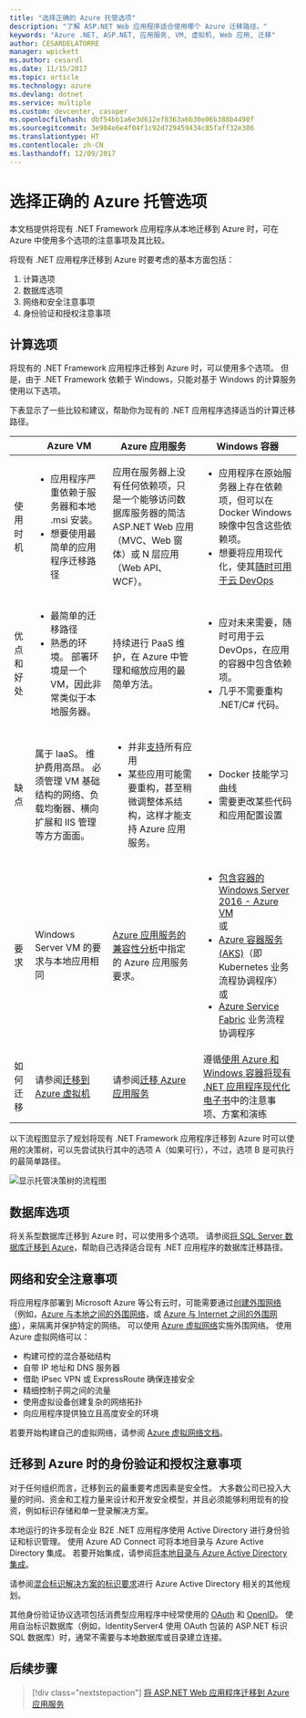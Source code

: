```yaml
---
title: "选择正确的 Azure 托管选项"
description: "了解 ASP.NET Web 应用程序适合使用哪个 Azure 迁移路径。"
keywords: "Azure .NET, ASP.NET, 应用服务, VM, 虚拟机, Web 应用, 迁移"
author: CESARDELATORRE
manager: wpickett
ms.author: cesardl
ms.date: 11/15/2017
ms.topic: article
ms.technology: azure
ms.devlang: dotnet
ms.service: multiple
ms.custom: devcenter, casoper
ms.openlocfilehash: dbf54bb1a6e3d612ef8363a6b30e06b388b4490f
ms.sourcegitcommit: 3e904e6e4f04f1c92d729459434c85faff32e386
ms.translationtype: HT
ms.contentlocale: zh-CN
ms.lasthandoff: 12/09/2017
---
```

# <a name="choose-the-right-azure-hosting-option"></a>选择正确的 Azure 托管选项

本文档提供将现有 .NET Framework 应用程序从本地迁移到 Azure 时，可在 Azure 中使用多个选项的注意事项及其比较。

将现有 .NET 应用程序迁移到 Azure 时要考虑的基本方面包括：

1.  计算选项
2.  数据库选项
3.  网络和安全注意事项
4.  身份验证和授权注意事项

## <a name="compute-choices"></a>计算选项

将现有的 .NET Framework 应用程序迁移到 Azure 时，可以使用多个选项。  但是，由于 .NET Framework 依赖于 Windows，只能对基于 Windows 的计算服务使用以下选项。

下表显示了一些比较和建议，帮助你为现有的 .NET 应用程序选择适当的计算迁移路径。

|                 | Azure VM | Azure 应用服务 | Windows 容器 |
|-----------------|-----------|-------------------|--------------------|
|使用时机      |<ul><li>应用程序严重依赖于服务器和本地 .msi 安装。</li><li>想要使用最简单的应用程序迁移路径</li></ul>|应用在服务器上没有任何依赖项，只是一个能够访问数据库服务器的简洁 ASP.NET Web 应用（MVC、Web 窗体）或 N 层应用（Web API、WCF）。 |<ul><li>应用程序在原始服务器上存在依赖项，但可以在 Docker Windows 映像中包含这些依赖项。</li><li>想要将应用现代化，使其[随时可用于云 DevOps](https://docs.microsoft.com/dotnet/standard/modernize-with-azure-and-containers/lift-and-shift-existing-apps-devops/reasons-to-lift-and-shift-existing-net-apps-to-cloud-devops-ready-applications)</li></ul>|
|优点和好处  |<ul><li>最简单的迁移路径</li><li>熟悉的环境。 部署环境是一个 VM，因此非常类似于本地服务器。</li></ul> |持续进行 PaaS 维护，在 Azure 中管理和缩放应用的最简单方法。 |<ul><li>应对未来需要，随时可用于云 DevOps，在应用的容器中包含依赖项。</li><li>几乎不需要重构 .NET/C# 代码。</li></ul> |
|缺点             |属于 IaaS。 维护费用高昂。 必须管理 VM 基础结构的网络、负载均衡器、横向扩展和 IIS 管理等方方面面。 |<ul><li>并非[支持](http://www.migratetoazure.net/ReadinessAssessment)所有应用</li><li>某些应用可能需要重构，甚至稍微调整体系结构，这样才能支持 Azure 应用服务。</li></ul> |<ul><li>Docker 技能学习曲线</li><li>需要更改某些代码和应用配置设置</li></ul>|
|要求 |Windows Server VM 的要求与本地应用相同 | [Azure 应用服务的兼容性分析](https://www.migratetoazure.net/Resources)中指定的 Azure 应用服务要求。 |<ul><li>[包含容器的 Windows Server 2016 - Azure VM](https://azuremarketplace.microsoft.com/marketplace/apps/Microsoft.WindowsServer?tab=Overview)<br />或</li><li>[Azure 容器服务 (AKS)](https://azure.microsoft.com/services/container-service/)（即 Kubernetes 业务流程协调程序）<br />或<li>[Azure Service Fabric](https://azure.microsoft.com/services/service-fabric/) 业务流程协调程序</li></ul> |
|如何迁移 |请参阅[迁移到 Azure 虚拟机](https://go.microsoft.com/fwlink/?linkid=862531) | 请参阅[迁移 Azure 应用服务](https://go.microsoft.com/fwlink/?linkid=862532) | 遵循[使用 Azure 和 Windows 容器将现有 .NET 应用程序现代化电子书](https://aka.ms/liftandshiftwithcontainersebook)中的注意事项、方案和演练 |

 以下流程图显示了规划将现有 .NET Framework 应用程序迁移到 Azure 时可以使用的决策树，可以先尝试执行其中的选项 A（如果可行），不过，选项 B 是可执行的最简单路径。

![显示托管决策树的流程图](media/dotnet-howto-choose-migration/decision-tree.png)

## <a name="database-choices"></a>数据库选项

将关系型数据库迁移到 Azure 时，可以使用多个选项。 请参阅[将 SQL Server 数据库迁移到 Azure](https://go.microsoft.com/fwlink/?linkid=862533)，帮助自己选择适合现有 .NET 应用程序的数据库迁移路径。

## <a name="networking-and-security-considerations"></a>网络和安全注意事项

将应用程序部署到 Microsoft Azure 等公有云时，可能需要通过[创建外围网络](https://docs.microsoft.com/azure/architecture/reference-architectures/dmz/)（例如，[Azure 与本地之间的外围网络](https://docs.microsoft.com/azure/architecture/reference-architectures/dmz/secure-vnet-hybrid)，或 [Azure 与 Internet 之间的外围网络](https://docs.microsoft.com/azure/architecture/reference-architectures/dmz/secure-vnet-dmz)），来隔离并保护特定的网络。 可以使用 [Azure 虚拟网络](https://docs.microsoft.com/azure/virtual-network/virtual-networks-overview)实施外围网络。
使用 Azure 虚拟网络可以：

- 构建可控的混合基础结构
- 自带 IP 地址和 DNS 服务器
- 借助 IPsec VPN 或 ExpressRoute 确保连接安全
- 精细控制子网之间的流量
- 使用虚拟设备创建复杂的网络拓扑
- 向应用程序提供独立且高度安全的环境
 
若要开始构建自己的虚拟网络，请参阅 [Azure 虚拟网络文档](https://docs.microsoft.com/azure/virtual-network/)。

## <a name="authentication-and-authorization-considerations-when-migrating-to-azure"></a>迁移到 Azure 时的身份验证和授权注意事项

对于任何组织而言，迁移到云的最重要考虑因素是安全性。 大多数公司已投入大量的时间、资金和工程力量来设计和开发安全模型，并且必须能够利用现有的投资，例如标识存储和单一登录解决方案。

本地运行的许多现有企业 B2E .NET 应用程序使用 Active Directory 进行身份验证和标识管理。  使用 Azure AD Connect 可将本地目录与 Azure Active Directory 集成。  若要开始集成，请参阅[将本地目录与 Azure Active Directory 集成](https://docs.microsoft.com/azure/active-directory/connect/active-directory-aadconnect)。

请参阅[混合标识解决方案的标识要求](https://docs.microsoft.com/azure/active-directory/active-directory-hybrid-identity-design-considerations-business-needs)进行 Azure Active Directory 相关的其他规划。

其他身份验证协议选项包括消费型应用程序中经常使用的 [OAuth](https://en.wikipedia.org/wiki/OAuth) 和 [OpenID](https://en.wikipedia.org/wiki/OpenID)。  使用自治标识数据库（例如，IdentityServer4 使用 OAuth 包装的 ASP.NET 标识 SQL 数据库）时，通常不需要与本地数据库或目录建立连接。

## <a name="next-steps"></a>后续步骤

> [!div class="nextstepaction"]
> [将 ASP.NET Web 应用程序迁移到 Azure 应用服务](dotnet-howto-migrate-app-service.md)